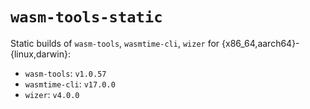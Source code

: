 # `wasm-tools-static`

Static builds of `wasm-tools`, `wasmtime-cli`, `wizer` for
{x86_64,aarch64}-{linux,darwin}:

- `wasm-tools`: `v1.0.57`
- `wasmtime-cli`: `v17.0.0`
- `wizer`: `v4.0.0`
